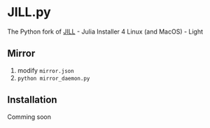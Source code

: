 # JILL.py

The Python fork of [JILL](https://github.com/abelsiqueira/jill) - Julia Installer 4 Linux (and MacOS) - Light

## Mirror

1. modify `mirror.json`
2. `python mirror_daemon.py`

## Installation

Comming soon
